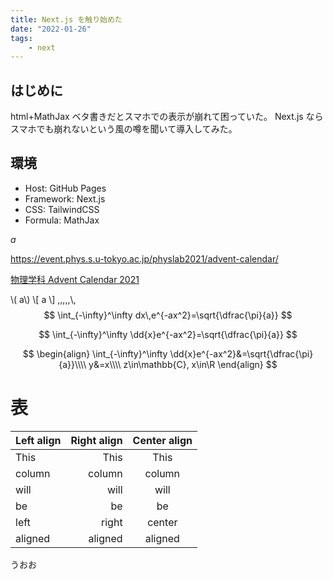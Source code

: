 ```yaml
---
title: Next.js を触り始めた
date: "2022-01-26"
tags:
    - next
---
```


## はじめに

html+MathJax ベタ書きだとスマホでの表示が崩れて困っていた。
Next.js ならスマホでも崩れないという風の噂を聞いて導入してみた。

## 環境

- Host: GitHub Pages
- Framework: Next.js
- CSS: TailwindCSS
- Formula: MathJax

$a$

https://event.phys.s.u-tokyo.ac.jp/physlab2021/advent-calendar/

[物理学科 Advent Calendar 2021](https://event.phys.s.u-tokyo.ac.jp/physlab2021/advent-calendar/)

\\( a\\)
\\[ a \\]
,\,,\,,\\,
$$
\int_{-\infty}^\infty dx\,e^{-ax^2}=\sqrt{\dfrac{\pi}{a}}
$$

$$
\int_{-\infty}^\infty \dd{x}e^{-ax^2}=\sqrt{\dfrac{\pi}{a}}
$$

$$
\begin{align}
\int_{-\infty}^\infty \dd{x}e^{-ax^2}&=\sqrt{\dfrac{\pi}{a}}\\\\
y&=x\\\\
z\in\mathbb{C}, x\in\R
\end{align}
$$

# 表
| Left align | Right align | Center align |
|:-----------|------------:|:------------:|
| This       | This        | This         |
| column     | column      | column       |
| will       | will        | will         |
| be         | be          | be           |
| left       | right       | center       |
| aligned    | aligned     | aligned      |

うおお

<script>
MathJax = {
        loader: {load: ['[tex]/physics', '[tex]/mathtools', '[tex]/color', '[tex]/upgreek', '[tex]/centernot']},
        tex: {
          inlineMath: [['$', '$'], ['\\(', '\\)']],
          packages: { '[+]': ['physics', 'mathtools', 'color', 'upgreek', 'centernot'] },
          color: {
            padding: '5px',
            borderWidth: '2px',
          },
          macros: {
            parn: ["\\biggl(#1\\biggr)", 1],
            sqbr: ["\\biggl[#1\\biggr]", 1],
            pfrac: ["\\biggl(\\dfrac{#1}{#2}\\biggr)", 2],
            ds: "\\displaystyle",
            C: '{\\mathbb C}',
            R: '{\\mathbb R}',
            Q: '{\\mathbb Q}',
            Z: '{\\mathbb Z}',
            ssqrt: ['\\sqrt{\\smash[b]{\\mathstrut #1}}', 1],
            tcdegree: ['\\unicode{xb0}'],
            tccelsius: ['\\unicode{x2103}'],
            tcperthousand: ['\\unicode{x2030}'],
            tcmu: ['\\unicode{x3bc}'],
            tcohm: ['\\unicode{x3a9}'],
            bm: ['\\boldsymbol{#1}', 1],
            ol: ['\\overline{#1}', 1],
            ul: ['\\underline{#1}', 1],
            ub: ['\\underbrace{#1}', 1],
            ubt: ['\\underbrace{#1}_{\\text{#2}}', 2],
            i: '{\\mathrm{i}}',
            e: '{\\mathrm{e}}',
            ve: '{\\varepsilon}',
            slashed: ['{{#1\\!\\!\\!/}}', 1],
          },
          physics: {
            italicdiff: true,
            arrowdel: false,
          },
          tags: 'ams',
          tagSide: 'right',
          tagIndent: '0.8em',
          processRefs: true,
        },
        svg: {
          fontCache: 'global'
        },
        chtml: {
          displayAlign: 'left',
          displayIndent: '2em',
          mtextInheritFont: true,
        }
      };
</script>
<script id="MathJax-script"
  src="https://cdn.jsdelivr.net/npm/mathjax@3/es5/tex-chtml.js">
</script>
